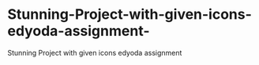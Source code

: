 # Stunning-Project-with-given-icons-edyoda-assignment-
Stunning Project with given icons edyoda assignment 
